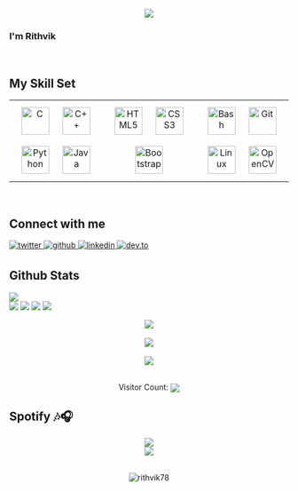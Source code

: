 <p align="center">
  <a href="https://github.com/rithvik78"><img src="https://readme-typing-svg.herokuapp.com?color=%23F7789B&size=30&center=true&vCenter=true&lines=%3C+Hello+World!+%2F%3E;%3C+Namaste+World!+%2F%3E;%3C+Bonjour+World!+%2F%3E;%3C+Ciao+World!+%2F%3E;%3C+Hola+World!+%2F%3E;%3C+Ni+Hao+World!+%2F%3E"></a>
</p>

### I'm Rithvik
<!-- , an undergrad student majoring in CSE 👨‍💻 -->
<!-- at [Amrita Vishwa Vidyapeetham](https://amrita.edu). -->
  

<br/>  


## My Skill Set  
<table><tr><td valign="top" width="33%">

<div align="center">  
<img style="margin: 10px" src="https://profilinator.rishav.dev/skills-assets/c-original.svg" alt="C" height="50" />  
<img style="margin: 10px" src="https://profilinator.rishav.dev/skills-assets/cplusplus-original.svg" alt="C++" height="50" />  
<img style="margin: 10px" src="https://profilinator.rishav.dev/skills-assets/python-original.svg" alt="Python" height="50" />  
<img style="margin: 10px" src="https://profilinator.rishav.dev/skills-assets/java-original-wordmark.svg" alt="Java" height="50" />  
</div>

</td><td valign="top" width="33%">

<div align="center">  
<img style="margin: 10px" src="https://profilinator.rishav.dev/skills-assets/html5-original-wordmark.svg" alt="HTML5" height="50" />  
<img style="margin: 10px" src="https://profilinator.rishav.dev/skills-assets/css3-original-wordmark.svg" alt="CSS3" height="50" />  
<img style="margin: 10px" src="https://profilinator.rishav.dev/skills-assets/bootstrap-plain.svg" alt="Bootstrap" height="50" />  
</div>

</td><td valign="top" width="33%">

<div align="center">  
<img style="margin: 10px" src="https://profilinator.rishav.dev/skills-assets/gnu_bash-icon.svg" alt="Bash" height="50" />  
 <!--- <img style="margin: 10px" src="https://profilinator.rishav.dev/skills-assets/flask.png" alt="Flask" height="50" />  --->
<img style="margin: 10px" src="https://profilinator.rishav.dev/skills-assets/git-scm-icon.svg" alt="Git" height="50" />  
<img style="margin: 10px" src="https://profilinator.rishav.dev/skills-assets/linux-original.svg" alt="Linux" height="50" />  
<img style="margin: 10px" src="https://profilinator.rishav.dev/skills-assets/opencv-icon.svg" alt="OpenCV" height="50" />  
</div>

</td></tr></table>  

<br/>  


## Connect with me  
<!-- <div align="center">
<a href="http://rithvik78.github.io/" target="_blank">
<img src=https://img.shields.io/badge/website-%2324292e.svg?&style=for-the-badge&logo=Safari&logoColor=white&color=black alt=website style="margin-bottom: 5px;" />
</a> -->
<a href="https://twitter.com/rithvik78" target="_blank">
<img src=https://img.shields.io/badge/twitter-%2300acee.svg?&style=for-the-badge&logo=twitter&logoColor=white alt=twitter style="margin-bottom: 5px;" />
</a>  
<a href="https://github.com/rithvik78" target="_blank">
<img src=https://img.shields.io/badge/github-%2324292e.svg?&style=for-the-badge&logo=github&logoColor=white alt=github style="margin-bottom: 5px;" />
</a>
<a href="https://linkedin.com/in/rithvik-vukka-741202182/" target="_blank">
<img src=https://img.shields.io/badge/linkedin-%231E77B5.svg?&style=for-the-badge&logo=linkedin&logoColor=white alt=linkedin style="margin-bottom: 5px;" />
</a>  
<a href="https://dev.to/rithvik78" target="_blank">
<img src=https://img.shields.io/badge/dev.to-%2324292e.svg?&style=for-the-badge&logo=dev.to&logoColor=white alt=dev.to style="margin-bottom: 5px;" />
</a>  
</div>  

<br/>  


## Github Stats  

![](https://github-profile-summary-cards.vercel.app/api/cards/profile-details?username=rithvik78&theme=github_dark)   
![](https://github-profile-summary-cards.vercel.app/api/cards/repos-per-language?username=rithvik78&theme=github_dark) ![](https://github-profile-summary-cards.vercel.app/api/cards/most-commit-language?username=rithvik78&theme=github_dark)
![](https://github-profile-summary-cards.vercel.app/api/cards/stats?username=rithvik78&theme=github_dark) ![](https://github-profile-summary-cards.vercel.app/api/cards/productive-time?username=rithvik78&theme=github_dark)


<div align="center"><img src="https://github.com/rithvik78/rithvik78/blob/output/github-contribution-grid-snake.svg" align="center" /></div>  

<br/>  

<div align="center"><img src="https://github-readme-streak-stats.herokuapp.com/?user=rithvik78&theme=neon-dark" align="center" /></div>  

<br/>  


<div align="center">   <img src="https://github-profile-trophy.vercel.app/?username=rithvik78&column=7&theme=onedark" /> </div> 

<br/>  


<div align="center">
<p>Visitor Count: <img src="https://profile-counter.glitch.me/rithvik78/count.svg" align="center" /></p>
</div>  

## Spotify  🎶🎧    

<div align="center"><img src="https://camo.githubusercontent.com/f63f025c4f4797f4e0cf1904d1c87d02179a369b11948d5023af396d30dcad7b/68747470733a2f2f696d672e736869656c64732e696f2f7374617469632f76313f7374796c653d666f722d7468652d6261646765266d6573736167653d53706f7469667926636f6c6f723d314442393534266c6f676f3d53706f74696679266c6f676f436f6c6f723d464646464646266c6162656c3d" /></div>  
<div align="center"><img src="https://spotify-now-playing-rithvik78.vercel.app/api/spotify-playing" /></div>  

<br/>  
 

<p align="center"><img align="center" src="https://raw.githubusercontent.com/Trilokia/Trilokia/379277808c61ef204768a61bbc5d25bc7798ccf1/bottom_header.svg" alt="rithvik78" /></p>
